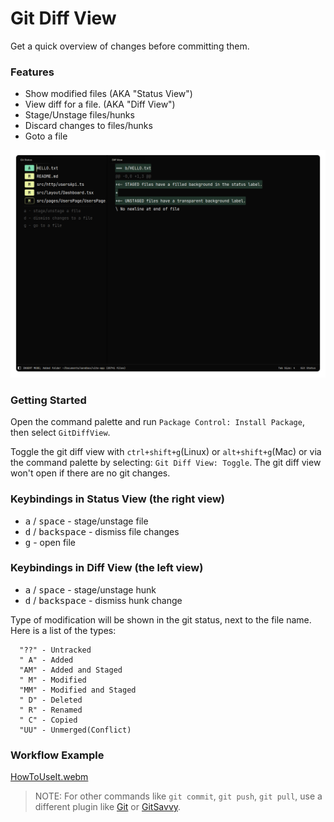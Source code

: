 # Git Diff View

Get a quick overview of changes before committing them.

### Features

-   Show modified files (AKA "Status View")
-   View diff for a file. (AKA "Diff View")
-   Stage/Unstage files/hunks
-   Discard changes to files/hunks
-   Goto a file

![Example](img/showcase.png)

### Getting Started

Open the command palette and run `Package Control: Install Package`, then select `GitDiffView`.

Toggle the git diff view with `ctrl+shift+g`(Linux) or `alt+shift+g`(Mac) or via the command palette by selecting: `Git Diff View: Toggle`.
The git diff view won't open if there are no git changes.


### Keybindings in Status View (the right view)

- <kbd>a</kbd> / <kbd>space</kbd> - stage/unstage file
- <kbd>d</kbd> / <kbd>backspace</kbd> - dismiss file changes
- <kbd>g</kbd> - open file


### Keybindings in Diff View (the left view)

- <kbd>a</kbd> / <kbd>space</kbd> - stage/unstage hunk
- <kbd>d</kbd> / <kbd>backspace</kbd> - dismiss hunk change

Type of modification will be shown in the git status, next to the file name.
Here is a list of the types:

```
  "??" - Untracked
  " A" - Added
  "AM" - Added and Staged
  " M" - Modified
  "MM" - Modified and Staged
  " D" - Deleted
  " R" - Renamed
  " C" - Copied
  "UU" - Unmerged(Conflict)
```

### Workflow Example

[HowToUseIt.webm](https://github.com/predragnikolic/sublime-git-diff-view/assets/22029477/3af9654c-664c-4d0c-94bf-faa6af804e5c)

> NOTE:
For other commands like `git commit`, `git push`, `git pull`, use a different plugin like [Git](https://github.com/kemayo/sublime-text-git) or [GitSavvy](https://github.com/divmain/GitSavvy).
